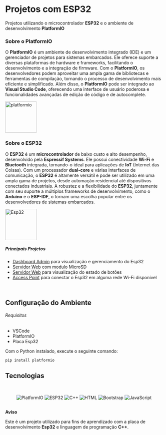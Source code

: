 # Projetos com ESP32

Projetos utilizando o microcontrolador **ESP32** e o ambiente de desenvolvimento **PlatformIO**

### Sobre o PlatformIO

O **PlatformIO** é um ambiente de desenvolvimento integrado (IDE) e um gerenciador de projetos para sistemas embarcados. Ele oferece suporte a diversas plataformas de hardware e frameworks, facilitando o desenvolvimento e a integração de firmware. Com o **PlatformIO**, os desenvolvedores podem aproveitar uma ampla gama de bibliotecas e ferramentas de compilação, tornando o processo de desenvolvimento mais eficiente e simplificado. Além disso, o **PlatformIO** pode ser integrado ao **Visual Studio Code**, oferecendo uma interface de usuário poderosa e funcionalidades avançadas de edição de código e de autocomplete.

<img width='100' src='https://github.com/aasjunior/esp32_web_server/assets/61213599/94e62aec-3549-477f-82db-08087995edbc' alt='platformio'>

### Sobre o ESP32

O **ESP32** é um **microcontrolador** de baixo custo e alto desempenho, desenvolvido pela **Espressif Systems**. Ele possui conectividade **Wi-Fi** e **Bluetooth** integrada, tornando-o ideal para aplicações de **IoT** (Internet das Coisas). Com um processador **dual-core** e várias interfaces de comunicação, o **ESP32** é altamente versátil e pode ser utilizado em uma ampla gama de projetos, desde automação residencial até dispositivos conectados industriais. A robustez e a flexibilidade do **ESP32**, juntamente com seu suporte a múltiplos frameworks de desenvolvimento, como o **Arduino** e o **ESP-IDF**, o tornam uma escolha popular entre os desenvolvedores de sistemas embarcados.

<img width='100' src='https://github.com/aasjunior/esp32_web_server/assets/61213599/3e1dfffe-fdc8-4408-9261-926fbe91929a' alt='Esp32'>

##### Principais Projetos

- [Dashboard Admin](https://github.com/aasjunior/ESP32/tree/main/web-servers/03_dashboard-admin) para visualização e gerenciamento do Esp32
- [Servidor Web](https://github.com/aasjunior/esp32_web_server) com modulo MicroSD
- [Servidor Web](https://github.com/aasjunior/ESP32/tree/main/web-servers/01_web-server) para visualização do estado de botões
- [Access Point](https://github.com/aasjunior/ESP32/tree/main/web-servers/02_access-point) para conectar o Esp32 em alguma rede Wi-Fi disponível

<br>

## Configuração do Ambiente

###### Requisitos
- VSCode
- PlatformIO
- Placa Esp32

Com o Python instalado, execute o seguinte comando:
```bash
pip install platformio
```

## Tecnologias

<br>

<p align="center">
   <img src="https://img.shields.io/badge/PlatformIO-00979D?style=for-the-badge&logo=platformio&logoColor=white" alt="PlatformIO"/>
   <img src="https://img.shields.io/badge/ESP32-000000?style=for-the-badge&logo=espressif&logoColor=white" alt="ESP32"/>
   <img src="https://img.shields.io/badge/C++-00599C?style=for-the-badge&logo=c%2B%2B&logoColor=white" alt="C++"/>
   <img src="https://img.shields.io/badge/HTML-E34F26?style=for-the-badge&logo=html5&logoColor=white" alt="HTML"/>
   <img src="https://img.shields.io/badge/Bootstrap-563D7C?style=for-the-badge&logo=bootstrap&logoColor=white" alt="Bootstrap"/>
   <img src="https://img.shields.io/badge/JavaScript-F7DF1E?style=for-the-badge&logo=javascript&logoColor=black" alt="JavaScript"/>
</p>

##
**Aviso**

Este é um projeto utilizado para fins de aprendizado com a placa de desenvolvimento **Esp32** e linguagem de programação **C++**.